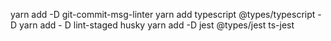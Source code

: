 yarn add -D git-commit-msg-linter
yarn add typescript @types/typescript -D
yarn add - D lint-staged husky
yarn add -D jest @types/jest ts-jest